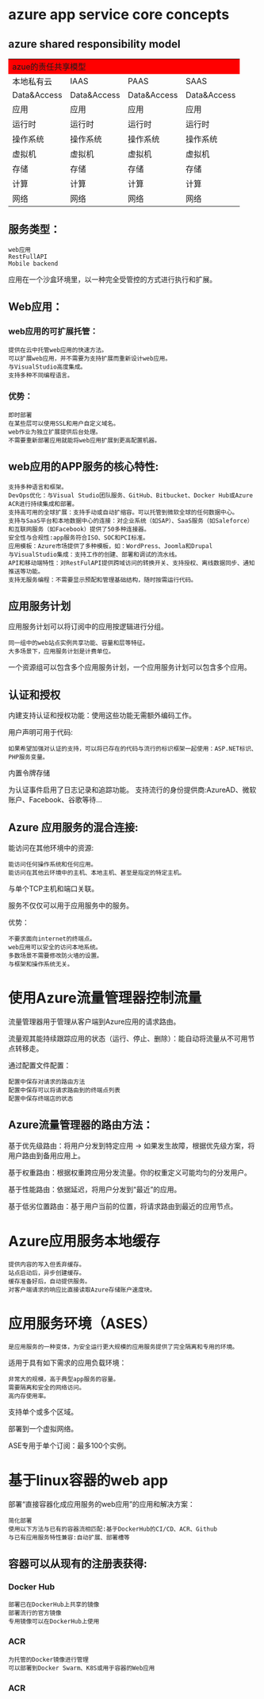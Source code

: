 # azure app service core concepts

## azure shared responsibility model

<table>
    <tr>
        <td  colspan="4" bgcolor="Red"> azue的责任共享模型 </td>
    </tr>
    <tr>
        <td>本地私有云</td>
        <td>IAAS</td>
        <td>PAAS</td>
        <td>SAAS</td>
    </tr>
    <tr>
        <td>Data&Access</td>
        <td>Data&Access</td>
        <td>Data&Access</td>
        <td>Data&Access</td>
    </tr>
    <tr>
        <td>应用</td>
        <td>应用</td>
        <td>应用</td>
        <td>应用</td>
    </tr>
    <tr>
        <td>运行时</td>
        <td>运行时</td>
        <td>运行时</td>
        <td>运行时</td>
    </tr>
    <tr>
        <td>操作系统</td>
        <td>操作系统</td>
        <td>操作系统</td>
        <td>操作系统</td>
    </tr>
    <tr>
        <td>虚拟机</td>
        <td>虚拟机</td>
        <td>虚拟机</td>
        <td>虚拟机</td>
    </tr>
    <tr>
        <td>存储</td>
        <td>存储</td>
        <td>存储</td>
        <td>存储</td>
    </tr>
    <tr>
        <td>计算</td>
        <td>计算</td>
        <td>计算</td>
        <td>计算</td>
    </tr>
    <tr>
        <td>网络</td>
        <td>网络</td>
        <td>网络</td>
        <td>网络</td>
    </tr>
</table>

## 服务类型：
    
    web应用
    RestFullAPI
    Mobile backend

应用在一个沙盒环境里，以一种完全受管控的方式进行执行和扩展。

## Web应用：

### web应用的可扩展托管：

    提供在云中托管web应用的快速方法。
    可以扩展web应用，并不需要为支持扩展而重新设计web应用。
    与VisualStudio高度集成。
    支持多种不同编程语言。

### 优势：
    
    即时部署
    在某些层可以使用SSL和用户自定义域名。
    web作业为独立扩展提供后台处理。
    不需要重新部署应用就能将web应用扩展到更高配置机器。

## web应用的APP服务的核心特性:

    支持多种语言和框架。
    DevOps优化：与Visual Studio团队服务、GitHub、Bitbucket、Docker Hub或Azure ACR进行持续集成和部署。
    支持高可用的全球扩展：支持手动或自动扩缩容。可以托管到微软全球的任何数据中心。
    支持与SaaS平台和本地数据中心的连接：对企业系统（如SAP）、SaaS服务（如Saleforce）和互联网服务（如Facebook）提供了50多种连接器。
    安全性与合规性:app服务符合ISO、SOC和PCI标准。
    应用模板：Azure市场提供了多种模板，如：WordPress、Joomla和Drupal
    与VisualStudio集成：支持工作的创建、部署和调试的流水线。
    API和移动端特性：对RestFulAPI提供跨域访问的转换开关、支持授权、离线数据同步、通知推送等功能。
    支持无服务编程：不需要显示预配和管理基础结构，随时按需运行代码。

## 应用服务计划

应用服务计划可以将订阅中的应用按逻辑进行分组。

    同一组中的web站点实例共享功能、容量和层等特征。
    大多场景下，应用服务计划是计费单位。

一个资源组可以包含多个应用服务计划，一个应用服务计划可以包含多个应用。

## 认证和授权

内建支持认证和授权功能：使用这些功能无需额外编码工作。

用户声明可用于代码:

    如果希望加强对认证的支持，可以将已存在的代码与流行的标识框架一起使用：ASP.NET标识、PHP服务变量。

内置令牌存储


为认证事件启用了日志记录和追踪功能。
支持流行的身份提供商:AzureAD、微软账户、Facebook、谷歌等待...

## Azure 应用服务的混合连接:

能访问在其他环境中的资源:

    能访问任何操作系统和任何应用。
    能访问在其他云环境中的主机、本地主机、甚至是指定的特定主机。

与单个TCP主机和端口关联。

服务不仅仅可以用于应用服务中的服务。

优势：

    不要求面向internet的终端点。
    web应用可以安全的访问本地系统。
    多数场景不需要修改防火墙的设置。
    与框架和操作系统无关。

# 使用Azure流量管理器控制流量

流量管理器用于管理从客户端到Azure应用的请求路由。

流量观其能持续跟踪应用的状态（运行、停止、删除）：能自动将流量从不可用节点转移走。

通过配置文件配置：

    配置中保存对请求的路由方法
    配置中保存可以将请求路由到的终端点列表
    配置中保存终端店的状态

## Azure流量管理器的路由方法：
基于优先级路由：将用户分发到特定应用 -> 如果发生故障，根据优先级方案，将用户路由到备用应用上。

基于权重路由：根据权重跨应用分发流量。你的权重定义可能均匀的分发用户。

基于性能路由：依据延迟，将用户分发到“最近”的应用。

基于低劣位置路由：基于用户当前的位置，将请求路由到最近的应用节点。

# Azure应用服务本地缓存

    提供内容的写入但丢弃缓存。
    站点启动后，异步创建缓存。
    缓存准备好后，自动提供服务。
    对客户端请求的响应比直接读取Azure存储账户速度块。

# 应用服务环境（ASES）

    是应用服务的一种变体，为安全运行更大规模的应用服务提供了完全隔离和专用的环境。

适用于具有如下需求的应用负载环境：

    非常大的规模，高于典型app服务的容量。
    需要隔离和安全的网络访问。
    高内存使用率。

支持单个或多个区域。

部署到一个虚拟网络。

ASE专用于单个订阅：最多100个实例。


# 基于linux容器的web app

部署“直接容器化成应用服务的web应用”的应用和解决方案：

    简化部署
    使用以下方法与已有的容器流相匹配:基于DockerHub的CI/CD、ACR、Github
    与已有应用服务特性兼容:自动扩展、部署槽等
## 容器可以从现有的注册表获得:

### Docker Hub
    
    部署已在DockerHub上共享的镜像
    部署流行的官方镜像
    专用镜像可以在DockerHub上使用

### ACR

    为托管的Docker镜像进行管理
    可以部署到Docker Swarm、K8S或用于容器的Web应用

### ACR
